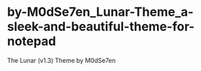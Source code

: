 # by-M0dSe7en_Lunar-Theme_a-sleek-and-beautiful-theme-for-notepad
The Lunar (v1.3) Theme by M0dSe7en
